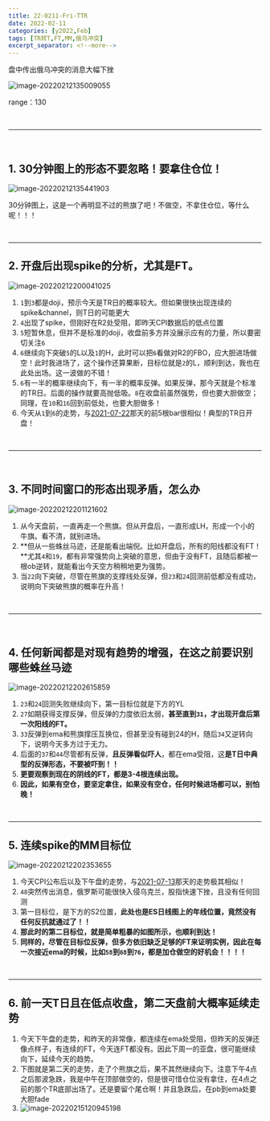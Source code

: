 ```yaml
---
title: 22-0211-Fri-TTR 
date: 2022-02-11
categories: [y2022,Feb]
tags: [TR转T,FT,MM,俄乌冲突]
excerpt_separator: <!--more-->
---
```


盘中传出俄乌冲突的消息大幅下挫

![image-20220212135009055](https://cdn.jsdelivr.net/gh/shawnyeung/shawnyeung.github.io@master/assets/img/uPic/2022-02-12-13-50.png)

 <!--more-->

range：130

<br/>

---

<br/>

## 1. 30分钟图上的形态不要忽略！要拿住仓位！

![image-20220212135441903](https://cdn.jsdelivr.net/gh/shawnyeung/shawnyeung.github.io@master/assets/img/uPic/2022-02-12-13-54.png)

30分钟图上，这是一个再明显不过的熊旗了吧！不做空，不拿住仓位，等什么呢！！！

<br/>

---

## 2. 开盘后出现spike的分析，尤其是FT。

![image-20220212200041025](https://cdn.jsdelivr.net/gh/shawnyeung/shawnyeung.github.io@master/assets/img/uPic/2022-02-12-20-40.png)

1. `1`到`3`都是doji，预示今天是TR日的概率较大。但如果很快出现连续的spike&channel，则T日的可能更大
2. `4`出现了spike，但刚好在R2处受阻，即昨天CPI数据后的低点位置
3. `5`短暂休息，但并不是标准的doji，收盘前多方并没展示应有的力量，所以要密切关注`6`
4. `6`继续向下突破`5`的L以及`1`的H，此时可以把`6`看做对R2的FBO，应大胆进场做空！此时我进场了，这个操作还算果断，目标位就是`2`的L，顺利到达，我也在此处出场。这一波做的不错！
5. `6`有一半的概率继续向下，有一半的概率反弹。如果反弹，那今天就是个标准的TR日。后面的操作就要高抛低吸。`8`在收盘前虽然强势，但也要大胆做空；同理，在`10`和`16`回到前低处，也要大胆做多！
5. 今天从`1`到`6`的走势，与[2021-07-22](https://zero2hero.fun/posts/20210722Thu/)那天的前5根bar很相似！典型的TR日开盘！

<br/>

---

<br/>

## 3. 不同时间窗口的形态出现矛盾，怎么办

![image-20220212201121602](https://cdn.jsdelivr.net/gh/shawnyeung/shawnyeung.github.io@master/assets/img/uPic/2022-02-12-20-11.png)

1. 从今天盘前，一直再走一个熊旗。但从开盘后，一直形成LH，形成一个小的牛旗。看不清，就别进场。
2. **但从一些蛛丝马迹，还是能看出端倪。比如开盘后，所有的阳线都没有FT！**尤其`4`和`19`，都有非常强势向上突破的意思，但由于没有FT，且随后都被一根ob逆转，就能看出今天空方稍稍地更为强势。
3. 当`22`向下突破，尽管在熊旗的支撑线处反弹，但`23`和`24`回测前低都没有成功，说明向下突破熊旗的概率在升高！

<br/>

---

<br/>

## 4. 任何新闻都是对现有趋势的增强，在这之前要识别哪些蛛丝马迹

![image-20220212202615859](https://cdn.jsdelivr.net/gh/shawnyeung/shawnyeung.github.io@master/assets/img/uPic/2022-02-12-20-26.png)

1. `23`和`24`回测失败继续向下，第一目标位就是下方的YL
2. `27`如期获得支撑反弹，但反弹的力度依旧太弱，**甚至直到`31`，才出现开盘后第一次阳线的FT。**
3. `33`反弹到ema和熊旗撑压互换位，但甚至没有碰到24的H，随后`34`又逆转向下，说明今天多方过于无力。
4. 后面的`37`和`44`尽管都有反弹，**且反弹看似吓人**，都在ema受阻，这**是T日中典型的反弹形态，不要被吓到！！**
5. **更要观察到现在的阴线的FT，都是3-4根连续出现。**
6. **因此，如果有空仓，要坚定拿住，如果没有空仓，任何时候进场都可以，别怕晚！**

<br/>

---

## 5. 连续spike的MM目标位

![image-20220212202353655](https://cdn.jsdelivr.net/gh/shawnyeung/shawnyeung.github.io@master/assets/img/uPic/2022-02-12-20-23.png)

1. 今天CPI公布后以及下午盘的走势，与[2021-07-13](https://zero2hero.fun/posts/20210713Tue/)那天的走势极其相似！
1. `48`突然传出消息，俄罗斯可能很快入侵乌克兰，股指快速下挫，且没有任何回测
2. 第一目标位，是下方的S2位置，**此处也是ES日线图上的年线位置，竟然没有任何反抗就通过了！！**
3. **那此时的第二目标位，就是简单粗暴的如图所示，也顺利到达！**
4. **同样的，尽管在目标位反弹，但多方依旧缺乏足够的FT来证明实例，因此在每一次接近ema的时候，比如`58`到`68`到`76`，都是加仓做空的好机会！！！！**

<br/>

---

## 6. 前一天T日且在低点收盘，第二天盘前大概率延续走势

1. 今天下午盘的走势，和昨天的非常像，都连续在ema处受阻，但昨天的反弹还像点样子，有连续的FT，今天连FT都没有。因此下周一的亚盘，很可能继续向下，延续今天的趋势。
2. 下图就是第二天的走势，走了个熊旗之后，果不其然继续向下。注意下午4点之后那波急跌，我是中午在顶部做空的，但是很可惜仓位没有拿住，在4点之前的那个TR底部出场了。还是要留个尾仓啊！并且急跌后，在pb到ema处要大胆fade
3. ![image-20220215120945198](https://cdn.jsdelivr.net/gh/shawnyeung/shawnyeung.github.io@master/assets/img/uPic/2022-02-15-12-09.png)

